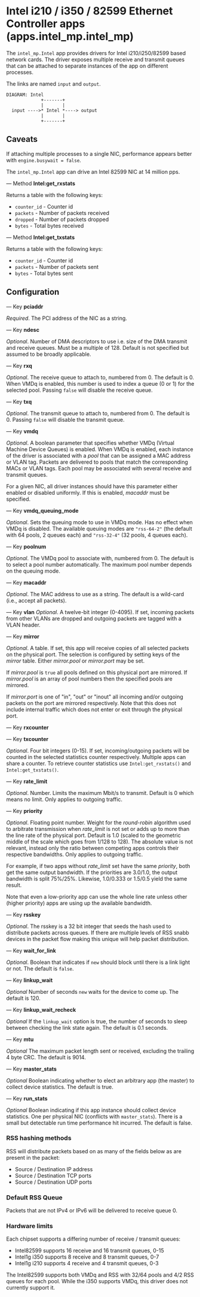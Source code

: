 # Intel i210 / i350 / 82599 Ethernet Controller apps (apps.intel_mp.intel_mp)

The `intel_mp.Intel` app provides drivers for Intel i210/i250/82599 based
network cards. The driver exposes multiple receive and transmit queues that can
be attached to separate instances of the app on different processes.

The links are named `input` and `output`.

    DIAGRAM: Intel
                 +-------+
                 |       |
      input ---->* Intel *----> output
                 |       |
                 +-------+

## Caveats

If attaching multiple processes to a single NIC, performance appears
better with `engine.busywait = false`.

The `intel_mp.Intel` app can drive an Intel 82599 NIC at 14 million pps.

— Method **Intel:get_rxstats**

Returns a table with the following keys:

* `counter_id` - Counter id
* `packets` - Number of packets received
* `dropped` - Number of packets dropped
* `bytes` - Total bytes received

— Method **Intel:get_txstats**

Returns a table with the following keys:

* `counter_id` - Counter id
* `packets` - Number of packets sent
* `bytes` - Total bytes sent

## Configuration

— Key **pciaddr**

*Required*. The PCI address of the NIC as a string.

— Key **ndesc**

*Optional*. Number of DMA descriptors to use i.e. size of the DMA
transmit and receive queues. Must be a multiple of 128. Default is not
specified but assumed to be broadly applicable.

— Key **rxq**

*Optional*. The receive queue to attach to, numbered from 0. The default is 0.
When VMDq is enabled, this number is used to index a queue (0 or 1)
for the selected pool. Passing `false` will disable the receive queue.

— Key **txq**

*Optional*. The transmit queue to attach to, numbered from 0. The default is 0.
Passing `false` will disable the transmit queue.

— Key **vmdq**

*Optional*. A boolean parameter that specifies whether VMDq (Virtual Machine
Device Queues) is enabled. When VMDq is enabled, each instance of the driver
is associated with a *pool* that can be assigned a MAC address or VLAN tag.
Packets are delivered to pools that match the corresponding MACs or VLAN tags.
Each pool may be associated with several receive and transmit queues.

For a given NIC, all driver instances should have this parameter either
enabled or disabled uniformly. If this is enabled, *macaddr* must be
specified.

— Key **vmdq_queuing_mode**

*Optional*. Sets the queuing mode to use in VMDq mode. Has no effect when
VMDq is disabled. The available queuing modes are `"rss-64-2"`
(the default with 64 pools, 2 queues each) and `"rss-32-4"`
(32 pools, 4 queues each).

— Key **poolnum**

*Optional*. The VMDq pool to associate with, numbered from 0. The default
is to select a pool number automatically. The maximum pool number depends
on the queuing mode.

— Key **macaddr**

*Optional*. The MAC address to use as a string. The default is a wild-card
(i.e., accept all packets).

— Key **vlan**
*Optional*. A twelve-bit integer (0-4095). If set, incoming packets from
other VLANs are dropped and outgoing packets are tagged with a VLAN header.

— Key **mirror**

*Optional*. A table. If set, this app will receive copies of all selected
packets on the physical port. The selection is configured by setting keys
of the *mirror* table. Either *mirror.pool* or *mirror.port* may be set.

If *mirror.pool* is `true` all pools defined on this physical port are
mirrored. If *mirror.pool* is an array of pool numbers then the specified
pools are mirrored.

If *mirror.port* is one of "in", "out" or "inout" all incoming and/or
outgoing packets on the port are mirrored respectively.  Note that this
does not include internal traffic which does not enter or exit through
the physical port.

— Key **rxcounter**

— Key **txcounter**

*Optional*. Four bit integers (0-15). If set, incoming/outgoing packets
will be counted in the selected statistics counter respectively. Multiple
apps can share a counter. To retrieve counter statistics use
`Intel:get_rxstats()` and `Intel:get_txstats()`.

— Key **rate_limit**

*Optional*. Number. Limits the maximum Mbit/s to transmit. Default is 0
which means no limit. Only applies to outgoing traffic.

— Key **priority**

*Optional*. Floating point number. Weight for the *round-robin* algorithm
used to arbitrate transmission when *rate_limit* is not set or adds up to
more than the line rate of the physical port. Default is 1.0 (scaled to
the geometric middle of the scale which goes from 1/128 to 128). The
absolute value is not relevant, instead only the ratio between competing
apps controls their respective bandwidths. Only applies to outgoing
traffic.

For example, if two apps without *rate_limit* set have the same
*priority*, both get the same output bandwidth.  If the priorities are
3.0/1.0, the output bandwidth is split 75%/25%.  Likewise, 1.0/0.333 or
1.5/0.5 yield the same result.

Note that even a low-priority app can use the whole line rate unless other
(higher priority) apps are using up the available bandwidth.

— Key **rsskey**

*Optional*. The rsskey is a 32 bit integer that seeds the hash used to
distribute packets across queues. If there are multiple levels of RSS snabb
devices in the packet flow making this unique will help packet distribution.

— Key **wait_for_link**

*Optional*. Boolean that indicates if `new` should block until there is a link
light or not. The default is `false`.

— Key **linkup_wait**

*Optional* Number of seconds `new` waits for the device to come up. The default
is 120.

— Key **linkup_wait_recheck**

*Optional* If the `linkup_wait` option is true, the number of seconds
to sleep between checking the link state again.  The default is 0.1
seconds.

— Key **mtu**

*Optional* The maximum packet length sent or received, excluding the trailing
 4 byte CRC. The default is 9014.

— Key **master_stats**

*Optional* Boolean indicating whether to elect an arbitrary app (the master)
to collect device statistics. The default is true.

— Key **run_stats**

*Optional* Boolean indicating if this app instance should collect device
statistics. One per physical NIC (conflicts with `master_stats`). There is a
small but detectable run time performance hit incurred. The default is false.


### RSS hashing methods

RSS will distribute packets based on as many of the fields below as are present
in the packet:

* Source / Destination IP address
* Source / Destination TCP ports
* Source / Destination UDP ports

### Default RSS Queue

Packets that are not IPv4 or IPv6 will be delivered to receive queue 0.

### Hardware limits

Each chipset supports a differing number of receive / transmit queues:

* Intel82599 supports 16 receive and 16 transmit queues, 0-15
* Intel1g i350 supports 8 receive and 8 transmit queues, 0-7
* Intel1g i210 supports 4 receive and 4 transmit queues, 0-3

The Intel82599 supports both VMDq and RSS with 32/64 pools and 4/2 RSS queues for
each pool.
While the i350 supports VMDq, this driver does not currently support it.
